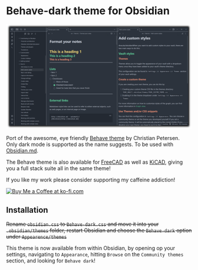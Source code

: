 # Behave-dark theme for Obsidian <!-- omit in toc -->

![Screenshot](Screenshot_1080p.png)

Port of the awesome, eye friendly [Behave theme](https://github.com/fnky/behave-theme) by Christian Petersen. Only dark mode is supported as the name suggests. To be used with [Obsidian.md](https://Obsidian.md).

The Behave theme is also available for [FreeCAD](https://github.com/Chrismettal/FreeCAD-Behave-dark) as well as [KiCAD](https://github.com/pointhi/kicad-color-schemes), giving you a full stack suite all in the same theme!

If you like my work please consider supporting my caffeine addiction!

<a href='https://ko-fi.com/U7U6G0X3' target='_blank'><img height='36' style='border:0px;height:36px;' src='https://az743702.vo.msecnd.net/cdn/kofi4.png?v=0' border='0' alt='Buy Me a Coffee at ko-fi.com' /></a>

## Installation

~~Rename `obsidian.css` to `Behave-dark.css` and move it into your `.obsidian/themes` folder, restart Obsidian and choose the `Behave-dark` option under `Appearence/themes`~~

This theme is now available from within Obsidian, by opening op your settings, navigating to `Appearance`, hitting `Browse` on the `Community themes` section, and looking for `Behave dark`!
